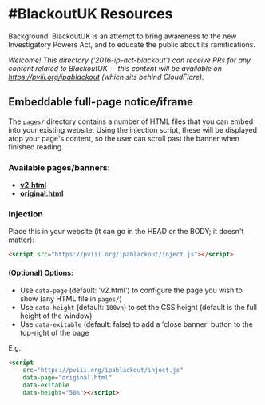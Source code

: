 # #BlackoutUK Resources

Background: BlackoutUK is an attempt to bring awareness to the new Investigatory Powers Act, and to educate the public about its ramifications.

*Welcome! This directory ('2016-ip-act-blackout') can receive PRs for any content related to BlackoutUK --
this content will be available on https://pviii.org/ipablackout (which sits behind CloudFlare).*

## Embeddable full-page notice/iframe

The `pages/` directory contains a number of HTML files that you can embed into your existing website. Using the injection script, these will be displayed atop your page's content, so the user can scroll past the banner when finished reading.

### Available pages/banners:

 * **[v2.html](https://pviii.org/ipablackout/pages/v2.html)**
 * **[original.html](https://pviii.org/ipablackout/pages/original.html)**

### Injection

Place this in your website (it can go in the HEAD or the BODY; it doesn't matter):

```html
<script src="https://pviii.org/ipablackout/inject.js"></script>
```

#### (Optional) Options:

* Use `data-page` (default: 'v2.html') to configure the page you wish to show (any HTML file in `pages/`)
* Use `data-height` (default: `100vh`) to set the CSS height (default is the full height of the window)
* Use `data-exitable` (default: false) to add a 'close banner' button to the top-right of the page

E.g.

```html
<script
	src="https://pviii.org/ipablackout/inject.js"
	data-page="original.html"
	data-exitable
	data-height="50%"></script>
```
